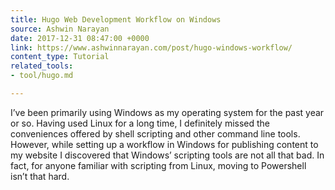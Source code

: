 ```yaml
---
title: Hugo Web Development Workflow on Windows
source: Ashwin Narayan
date: 2017-12-31 08:47:00 +0000
link: https://www.ashwinnarayan.com/post/hugo-windows-workflow/
content_type: Tutorial
related_tools:
- tool/hugo.md

---
```

I’ve been primarily using Windows as my operating system for the past year or so. Having used Linux for a long time, I definitely missed the conveniences offered by shell scripting and other command line tools. However, while setting up a workflow in Windows for publishing content to my website I discovered that Windows’ scripting tools are not all that bad. In fact, for anyone familiar with scripting from Linux, moving to Powershell isn’t that hard.





